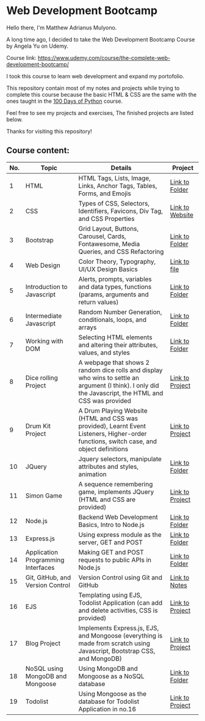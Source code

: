 # Web Development Bootcamp

Hello there, I'm Matthew Adrianus Mulyono.

A long time ago, I decided to take the Web Development Bootcamp Course by Angela Yu on Udemy.

Course link: https://www.udemy.com/course/the-complete-web-development-bootcamp/ 

I took this course to learn web development and expand my portofolio.

This repository contain most of my notes and projects while trying to complete this course because the basic HTML & CSS are the same with the ones taught in the [100 Days of Python](https://github.com/Matthew1906/100DaysOfPython) course.

Feel free to see my projects and exercises, The finished projects are listed below.

Thanks for visiting this repository!

## Course content:
| No. | Topic | Details | Project |
|---------|----------|---------|---------|
|1|HTML| HTML Tags, Lists, Image, Links, Anchor Tags, Tables, Forms, and Emojis | [Link to Folder](https://github.com/Matthew1906/100DaysOfPython/tree/master/WebFoundation/42/Project) |
|2|CSS| Types of CSS, Selectors, Identifiers, Favicons, Div Tag, and CSS Properties | [Link to Website](https://matthew1906.github.io/mock_cv_website/) | 
|3| Bootstrap| Grid Layout, Buttons, Carousel, Cards, Fontawesome, Media Queries, and CSS Refactoring| [Link to Folder](https://github.com/Matthew1906/100DaysOfPython/tree/master/WebFoundation/58)
|4|Web Design|Color Theory, Typography, UI/UX Design Basics|[Link to file](https://github.com/Matthew1906/100DaysOfPython/blob/master/WebFoundation/65/CourseContent.txt)|
|5|Introduction to Javascript|Alerts, prompts, variables and data types, functions (params, arguments and return values)| [Link to Folder](/Javascript/BasicConcepts/IntroductionToJavascript)|
|6|Intermediate Javascript| Random Number Generation, conditionals, loops, and arrays|[Link to Folder](/Javascript/BasicConcepts/IntermediateJavascript)|
|7| Working with DOM | Selecting HTML elements and altering their attributes, values, and styles | [Link to Folder](/Javascript/IntroductionToDOM)
|8| Dice rolling Project | A webpage that shows 2 random dice rolls and display who wins to settle an argument (I think). I only did the Javascript, the HTML and CSS was provided | [Link to Project](/Javascript/DiceChallenge)
|9| Drum Kit Project | A Drum Playing Website (HTML and CSS was provided), Learnt Event Listeners, Higher-order functions, switch case, and object definitions|[Link to Project](/Javascript/DrumKit)
|10| JQuery | Jquery selectors, manipulate attributes and styles, animation | [Link to Folder](/Jquery/BasicConcepts) |
|11|Simon Game| A sequence remembering game, implements JQuery (HTML and CSS are provided)| [Link to Project](/Jquery/SimonGame)|
|12|Node.js| Backend Web Development Basics, Intro to Node.js | [Link to Folder](/NodeJS)|
|13|Express.js | Using express module as the server, GET and POST | [Link to Folder](/Express.JS)|
|14|Application Programming Interfaces| Making GET and POST requests to public APIs in Node.js | [Link to Folder](/APIs)|
|15|Git, GitHub, and Version Control| Version Control using Git and GitHub | [Link to Notes](/VersionControl)|
|16| EJS | Templating using EJS, Todolist Application (can add and delete activities, CSS is provided) | [Link to Project](/EJS)|
|17| Blog Project | Implements Express.js, EJS, and Mongoose (everything is made from scratch using Javascript, Bootstrap CSS, and MongoDB)| [Link to Project](/DailyJournal)|
|18| NoSQL using MongoDB and Mongoose | Using MongoDB and Mongoose as a NoSQL database | [Link to Folder](/Databases/NoSQL)|
|19| Todolist | Using Mongoose as the database for Todolist Application in no.16 | [Link to Project](/ToDoList)|
